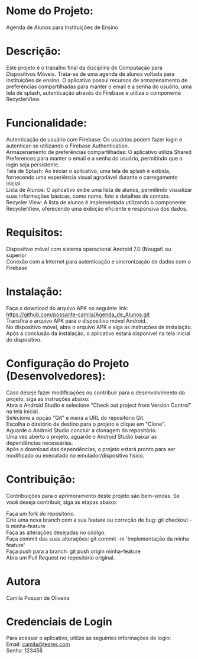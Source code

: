 # Nome do Projeto: 
Agenda de Alunos para Instituições de Ensino

# Descrição:
Este projeto é o trabalho final da disciplina de Computação para Dispositivos Móveis. Trata-se de uma agenda de alunos voltada para instituições de ensino. O aplicativo possui recursos de armazenamento de preferências compartilhadas para manter o email e a senha do usuário, uma tela de splash, autenticação através do Firebase e utiliza o componente RecyclerView.

# Funcionalidade:
Autenticação de usuário com Firebase: Os usuários podem fazer login e autenticar-se utilizando o Firebase Authentication.<br>
Armazenamento de preferências compartilhadas: O aplicativo utiliza Shared Preferences para manter o email e a senha do usuário, permitindo que o login seja persistente.<br>
Tela de Splash: Ao iniciar o aplicativo, uma tela de splash é exibida, fornecendo uma experiência visual agradável durante o carregamento inicial.<br>
Lista de Alunos: O aplicativo exibe uma lista de alunos, permitindo visualizar suas informações básicas, como nome, foto e detalhes de contato.<br>
Recycler View: A lista de alunos é implementada utilizando o componente RecyclerView, oferecendo uma exibição eficiente e responsiva dos dados.<br>

# Requisitos:
Dispositivo móvel com sistema operacional Android 7.0 (Nougat) ou superior<br>
Conexão com a Internet para autenticação e sincronização de dados com o Firebase<br>

# Instalação: 
Faça o download do arquivo APK no seguinte link: https://github.com/possante-camila/Agenda_de_Alunos.git<br>
Transfira o arquivo APK para o dispositivo móvel Android.<br>
No dispositivo móvel, abra o arquivo APK e siga as instruções de instalação.<br>
Após a conclusão da instalação, o aplicativo estará disponível na tela inicial do dispositivo.<br>

# Configuração do Projeto (Desenvolvedores):
Caso deseje fazer modificações ou contribuir para o desenvolvimento do projeto, siga as instruções abaixo:<br>
Abra o Android Studio e selecione "Check out project from Version Control" na tela inicial.<br>
Selecione a opção "Git" e insira a URL do repositório Git.<br>
Escolha o diretório de destino para o projeto e clique em "Clone".<br>
Aguarde o Android Studio concluir a clonagem do repositório.<br>
Uma vez aberto o projeto, aguarde o Android Studio baixar as dependências necessárias.<br>
Após o download das dependências, o projeto estará pronto para ser modificado ou executado no emulador/dispositivo físico.<br>

# Contribuição:
Contribuições para o aprimoramento deste projeto são bem-vindas. Se você deseja contribuir, siga as etapas abaixo:<br>

Faça um fork do repositório.<br>
Crie uma nova branch com a sua feature ou correção de bug: git checkout -b minha-feature<br>
Faça as alterações desejadas no código.<br>
Faça commit das suas alterações: git commit -m 'Implementação da minha feature'<br>
Faça push para a branch: git push origin minha-feature<br>
Abra um Pull Request no repositório original.<br>

# Autora
Camila Possan de Oliveira<br>

# Credenciais de Login
Para acessar o aplicativo, utilize as seguintes informações de login:<br>
Email: camila@testes.com<br>
Senha: 123456<br>
